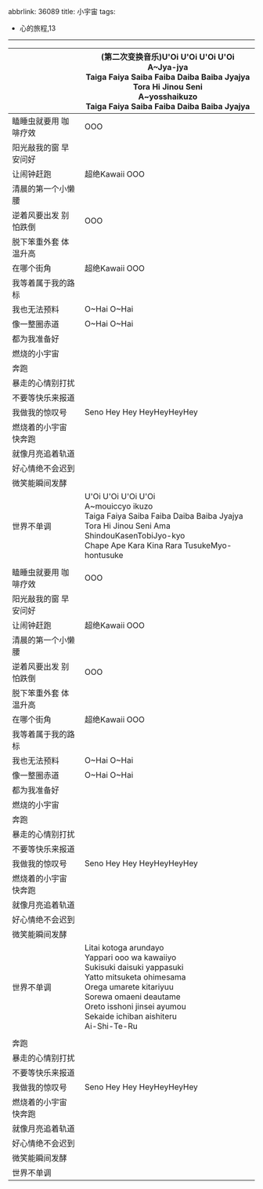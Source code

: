 abbrlink: 36089
title: 小宇宙
tags:
  - 心的旅程,13
---
|      |(第二次变换音乐)U'Oi U'Oi U'Oi U'Oi<br>A~Jya-jya<br>Taiga Faiya Saiba Faiba Daiba Baiba Jyajya<br>Tora Hi Jinou Seni<br>A~yosshaikuzo<br>Taiga Faiya Saiba Faiba Daiba Baiba Jyajya|
|--|--|
|瞌睡虫就要用 咖啡疗效|OOO|
|阳光敲我的窗 早安问好|      |
|让闹钟赶跑|超绝Kawaii OOO|
|清晨的第一个小懒腰|      |
|逆着风要出发 别怕跌倒|OOO|
|脱下笨重外套 体温升高|      |
|在哪个街角|超绝Kawaii OOO|
|我等着属于我的路标|      |
|我也无法预料|O~Hai O~Hai|
|像一整圈赤道|O~Hai O~Hai|
|都为我准备好|      |
|燃烧的小宇宙|      |
|奔跑|      |
|暴走的心情别打扰|      |
|不要等快乐来报道|      |
|我做我的惊叹号|Seno Hey Hey HeyHeyHeyHey|
|燃烧着的小宇宙 快奔跑|      |
|就像月亮追着轨道|      |
|好心情绝不会迟到|      |
|微笑能瞬间发酵|      |
|世界不单调|U'Oi U'Oi U'Oi U'Oi<br>A~mouiccyo ikuzo<br>Taiga Faiya Saiba Faiba Daiba Baiba Jyajya<br>Tora Hi Jinou Seni Ama ShindouKasenTobiJyo-kyo<br>Chape Ape Kara Kina Rara TusukeMyo-hontusuke|
|      |      |
|瞌睡虫就要用 咖啡疗效|OOO|
|阳光敲我的窗 早安问好|      |
|让闹钟赶跑|超绝Kawaii OOO|
|清晨的第一个小懒腰|      |
|逆着风要出发 别怕跌倒|OOO|
|脱下笨重外套 体温升高|      |
|在哪个街角|超绝Kawaii OOO|
|我等着属于我的路标|      |
|我也无法预料|O~Hai O~Hai|
|像一整圈赤道|O~Hai O~Hai|
|都为我准备好|      |
|燃烧的小宇宙|      |
|奔跑|      |
|暴走的心情别打扰|      |
|不要等快乐来报道|      |
|我做我的惊叹号|Seno Hey Hey HeyHeyHeyHey|
|燃烧着的小宇宙 快奔跑|      |
|就像月亮追着轨道|      |
|好心情绝不会迟到|      |
|微笑能瞬间发酵|      |
|世界不单调|Litai kotoga arundayo<br>Yappari ooo wa kawaiiyo<br>Sukisuki daisuki yappasuki<br>Yatto mitsuketa ohimesama<br>Orega umarete kitariyuu<br>Sorewa omaeni deautame<br>Oreto isshoni jinsei ayumou<br>Sekaide ichiban aishiteru<br>Ai-Shi-Te-Ru|
|      |      |
|奔跑|      |
|暴走的心情别打扰|      |
|不要等快乐来报道|      |
|我做我的惊叹号|Seno Hey Hey HeyHeyHeyHey|
|燃烧着的小宇宙 快奔跑|      |
|就像月亮追着轨道|      |
|好心情绝不会迟到|      |
|微笑能瞬间发酵|      |
|世界不单调|      |